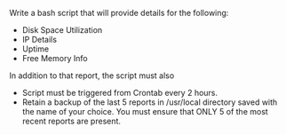 Write a bash script that will provide details for the following:

- Disk Space Utilization
- IP Details
- Uptime
- Free Memory Info

In addition to that report, the script must also

- Script must be triggered from Crontab every 2 hours.
- Retain a backup of the last 5 reports in /usr/local directory saved with the name of your choice. You must ensure that ONLY 5 of the most recent reports are present. 
